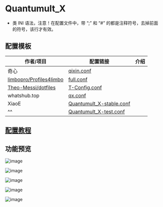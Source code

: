 # Quantumult_X
- 类 INI 语法，注意！在配置文件中，带 “;” 和 “#” 的都是注释符号，去掉前面的符号，该行才有效。

## 配置模板

| 作者/项目                                                                 | 配置链接                                                                                                                                          | 介绍  |
| --------------------------------------------------------------------- | --------------------------------------------------------------------------------------------------------------------------------------------- | --- |
| 奇心                                                                    | [qixin.conf](https://raw.githubusercontent.com/zwf234/rules/master/QuantumultX/qixin.conf)                                                    |     |
| [limbopro/Profiles4limbo](https://github.com/limbopro/Profiles4limbo) | [full.conf](https://raw.githubusercontent.com/limbopro/Profiles4limbo/main/full.conf)                                                         |     |
| [Theo-Messi/dotfiles](https://github.com/Theo-Messi/dotfiles)         | [T-Config.conf](https://raw.githubusercontent.com/Theo-Messi/dotfiles/1e92adaf4c13afe9f62c95d8340092d6ca1dea65/QuantumultX/T-Config.conf)     |     |
| whatshub.top                                                          | [qx.conf](https://whatshub.top/config/qx.conf)                                                                                                |     |
| XiaoE                                                                 | [Quantumult_X-stable.conf](https://raw.githubusercontent.com/LaolunsiG/PCR/refs/heads/main/Config_File/Quantumult_X/Quantumult_X-stable.conf) |     |
| ^^                                                                    | [Quantumult_X-test.conf](https://raw.githubusercontent.com/LaolunsiG/PCR/refs/heads/main/Config_File/Quantumult_X/Quantumult_X-test.conf)     |     |

## [配置教程](https://github.com/LaolunsiG/PCR/blob/main/Agency_Wiki/%E4%BB%A3%E7%90%86%E5%B7%A5%E5%85%B7%E9%85%8D%E7%BD%AE%E6%95%99%E7%A8%8B/Quantumult_X%20%E9%85%8D%E7%BD%AE%E6%95%99%E7%A8%8B.md)

## 功能预览
![image](https://github.com/LaolunsiG/PCR/blob/main/Config_File/Quantumult_X/Pictures/1.jpg?raw=true)

![image](https://github.com/LaolunsiG/PCR/blob/main/Config_File/Quantumult_X/Pictures/2.jpg?raw=true)

![image](https://github.com/LaolunsiG/PCR/blob/main/Config_File/Quantumult_X/Pictures/3.jpg?raw=true)

![image](https://github.com/LaolunsiG/PCR/blob/main/Config_File/Quantumult_X/Pictures/4.jpg?raw=true)

![image](https://github.com/LaolunsiG/PCR/blob/main/Config_File/Quantumult_X/Pictures/5.jpg?raw=true)


